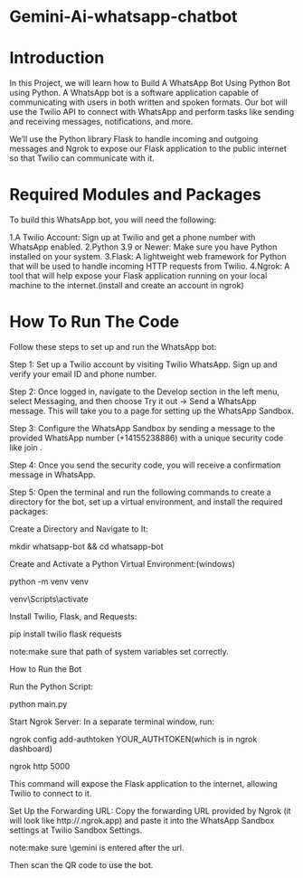 # Gemini-Ai-whatsapp-chatbot

# Introduction

In this Project, we will learn how to Build A WhatsApp Bot Using Python Bot using Python. A WhatsApp bot is a software application capable of communicating with users in both written and spoken formats. Our bot will use the Twilio API to connect with WhatsApp and perform tasks like sending and receiving messages, notifications, and more.

We’ll use the Python library Flask to handle incoming and outgoing messages and Ngrok to expose our Flask application to the public internet so that Twilio can communicate with it.


# Required Modules and Packages
To build this WhatsApp bot, you will need the following:

1.A Twilio Account: Sign up at Twilio and get a phone number with WhatsApp enabled.
2.Python 3.9 or Newer: Make sure you have Python installed on your system.
3.Flask: A lightweight web framework for Python that will be used to handle incoming HTTP requests from Twilio.
4.Ngrok: A tool that will help expose your Flask application running on your local machine to the internet.(install and create an account in ngrok)

# How To Run The Code 
Follow these steps to set up and run the WhatsApp bot:

Step 1: Set up a Twilio account by visiting Twilio WhatsApp. Sign up and verify your email ID and phone number.

Step 2: Once logged in, navigate to the Develop section in the left menu, select Messaging, and then choose Try it out -> Send a WhatsApp message. This will take you to a page for setting up the WhatsApp Sandbox.

Step 3: Configure the WhatsApp Sandbox by sending a message to the provided WhatsApp number (+14155238886) with a unique security code like join <secret-code>.

Step 4: Once you send the security code, you will receive a confirmation message in WhatsApp.

Step 5: Open the terminal and run the following commands to create a directory for the bot, set up a virtual environment, and install the required packages:

Create a Directory and Navigate to It:

mkdir whatsapp-bot && cd whatsapp-bot

Create and Activate a Python Virtual Environment:(windows)

python -m venv venv

venv\Scripts\activate


Install Twilio, Flask, and Requests:
 
pip install twilio flask requests

note:make sure that path of system variables set correctly.


How to Run the Bot

Run the Python Script:

python main.py

Start Ngrok Server: In a separate terminal window, run:

ngrok config add-authtoken YOUR_AUTHTOKEN(which is in ngrok dashboard)

ngrok http 5000

This command will expose the Flask application to the internet, allowing Twilio to connect to it.

Set Up the Forwarding URL: Copy the forwarding URL provided by Ngrok (it will look like http://<random-string>.ngrok.app) and paste it into the WhatsApp Sandbox settings at Twilio Sandbox Settings.

note:make sure \gemini is entered after the url.

Then scan the QR code to use the bot.
